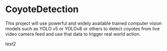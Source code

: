 # CoyoteDetection

This project will use powerful and widely available trained computer vision models such as YOLO v5 or YOLOv8 or others to detect coyotes from live video camera feed and use that data to trigger real world action. 

test2
